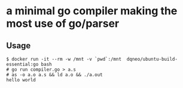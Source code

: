 # a minimal go compiler making the most use of go/parser

## Usage

```
$ docker run -it --rm -w /mnt -v `pwd`:/mnt  dqneo/ubuntu-build-essential:go bash
# go run compiler.go > a.s
# as -o a.o a.s && ld a.o && ./a.out
hello world
```

